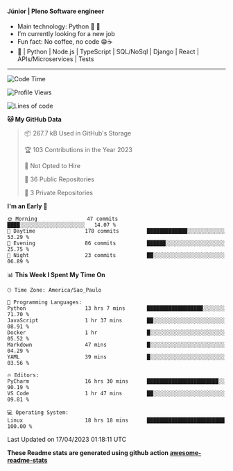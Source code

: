 #### Júnior | Pleno Software engineer 

- Main technology: Python 🐍 💖
- I’m currently looking for a new job
- Fun fact: No coffee, no code 😁☕
- 📖 | Python | Node.js | TypeScript | SQL/NoSql | Django | React | APIs/Microservices | Tests 
---
<!--START_SECTION:waka-->
![Code Time](http://img.shields.io/badge/Code%20Time-694%20hrs%2056%20mins-blue)

![Profile Views](http://img.shields.io/badge/Profile%20Views-0-blue)

![Lines of code](https://img.shields.io/badge/From%20Hello%20World%20I%27ve%20Written-10.6%20million%20lines%20of%20code-blue)

**🐱 My GitHub Data** 

> 📦 267.7 kB Used in GitHub's Storage 
 > 
> 🏆 103 Contributions in the Year 2023
 > 
> 🚫 Not Opted to Hire
 > 
> 📜 36 Public Repositories 
 > 
> 🔑 3 Private Repositories 
 > 
**I'm an Early 🐤** 

```text
🌞 Morning                47 commits          ████░░░░░░░░░░░░░░░░░░░░░   14.07 % 
🌆 Daytime                178 commits         █████████████░░░░░░░░░░░░   53.29 % 
🌃 Evening                86 commits          ██████░░░░░░░░░░░░░░░░░░░   25.75 % 
🌙 Night                  23 commits          ██░░░░░░░░░░░░░░░░░░░░░░░   06.89 % 
```


📊 **This Week I Spent My Time On** 

```text
🕑︎ Time Zone: America/Sao_Paulo

💬 Programming Languages: 
Python                   13 hrs 7 mins       ██████████████████░░░░░░░   71.70 % 
JavaScript               1 hr 37 mins        ██░░░░░░░░░░░░░░░░░░░░░░░   08.91 % 
Docker                   1 hr                █░░░░░░░░░░░░░░░░░░░░░░░░   05.52 % 
Markdown                 47 mins             █░░░░░░░░░░░░░░░░░░░░░░░░   04.29 % 
YAML                     39 mins             █░░░░░░░░░░░░░░░░░░░░░░░░   03.56 % 

🔥 Editors: 
PyCharm                  16 hrs 30 mins      ███████████████████████░░   90.19 % 
VS Code                  1 hr 47 mins        ██░░░░░░░░░░░░░░░░░░░░░░░   09.81 % 

💻 Operating System: 
Linux                    18 hrs 18 mins      █████████████████████████   100.00 % 
```


 Last Updated on 17/04/2023 01:18:11 UTC
<!--END_SECTION:waka-->

**These Readme stats are generated using github action [awesome-readme-stats](https://github.com/anmol098/waka-readme-stats)**
